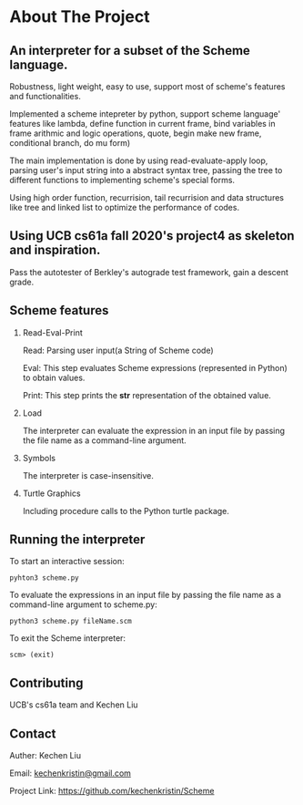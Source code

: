 # About The Project

## An interpreter for a subset of the Scheme language.
Robustness, light weight, easy to use, support most of scheme's features and functionalities.

Implemented a scheme intepreter by python, support scheme language' features like lambda, define function in current frame, bind variables in frame arithmic and logic operations, quote, begin make new frame, conditional branch, do mu form)

The main implementation is done by using read-evaluate-apply loop, parsing user's input string into a abstract syntax tree, passing the tree to different functions to implementing scheme's special forms.

Using high order function, recurrision, tail recurrision and data structures like tree and linked list to optimize the performance of codes.



## Using UCB cs61a fall 2020's project4 as skeleton and inspiration.
Pass the autotester of Berkley's autograde test framework, gain a descent grade.


## Scheme features

1. Read-Eval-Print

    Read: Parsing user input(a String of Scheme code)

    Eval: This step evaluates Scheme expressions (represented in Python) to obtain values. 

    Print: This step prints the __str__ representation of the obtained value.


2. Load

    The interpreter can evaluate the expression in an input file by passing the file name as a command-line argument.

3. Symbols

    The interpreter is case-insensitive.

4. Turtle Graphics
   
    Including procedure calls to the Python turtle package.

## Running the interpreter

To start an interactive session:

    pyhton3 scheme.py


To evaluate the expressions in an input file by passing the file name as a command-line argument to scheme.py:

    python3 scheme.py fileName.scm
    

To exit the Scheme interpreter:

    scm> (exit)

## Contributing
UCB's cs61a team and Kechen Liu


## Contact
Auther: Kechen Liu 

Email: kechenkristin@gmail.com

Project Link: https://github.com/kechenkristin/Scheme
